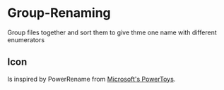 # Group-Renaming
Group files together and sort them to give thme one name with different enumerators 

## Icon
Is inspired by PowerRename from [Microsoft's PowerToys](https://github.com/microsoft/PowerToys).